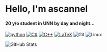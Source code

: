 # Hello, I'm ascannel

#### 20 y/o student in UNN by day and night...

<p align="left">
    <a href="https://github.com/ascannel?tab=repositories&language=python" target="_blank"><img alt="python" src="https://img.shields.io/badge/python-3670A0?style=for-the-badge&logo=python&logoColor=ffdd54"></a>
    <a href="https://github.com/ascannel?tab=repositories&language=c%23" target="_blank"><img alt="C#" src="https://img.shields.io/badge/c%23-%23239120.svg?style=for-the-badge&logo=csharp&logoColor=white"></a>
    <a href="https://github.com/ascannel?tab=repositories&language=c%2B%2B" target="_blank"><img alt="C++" src="https://img.shields.io/badge/c++-%2300599C.svg?style=for-the-badge&logo=c%2B%2B&logoColor=white"></a>
    <a href="https://github.com/ascannel?tab=repositories&language=TeX" target="_blank"><img alt="LaTeX" src="https://img.shields.io/badge/latex-%23008080.svg?style=for-the-badge&logo=latex&logoColor=white"></a>
    <a target="_blank"><img alt="Git" src="https://img.shields.io/badge/git-%23F05033.svg?style=for-the-badge&logo=git&logoColor=white"></a>
    <a target="_blank"><img alt="Linux" src="https://img.shields.io/badge/Linux-FCC624?style=for-the-badge&logo=linux&logoColor=black"></a>
</p>

<p align="left">
    <img alt = "GitHub Stats" src="https://github-readme-stats.vercel.app/api?username=ascannel&custom_title=stats&hide_icons=true&hide=issues,stars&show=reviews,prs_merged&theme=transparent&hide_border=true&title_color=5391FE&text_color=999">
</p>
